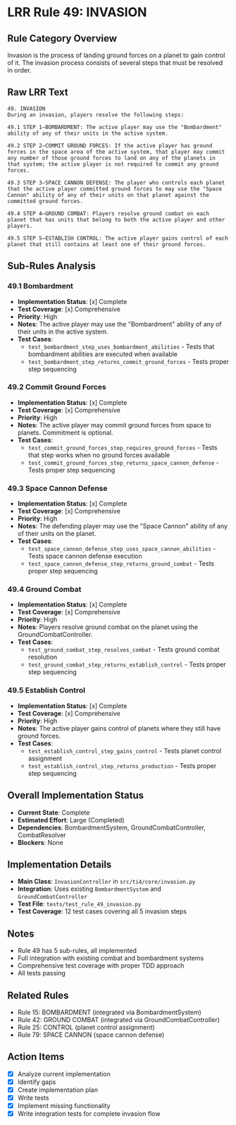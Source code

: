 # LRR Rule 49: INVASION

## Rule Category Overview
Invasion is the process of landing ground forces on a planet to gain control of it. The invasion process consists of several steps that must be resolved in order.

## Raw LRR Text
```text
49. INVASION
During an invasion, players resolve the following steps:

49.1 STEP 1—BOMBARDMENT: The active player may use the "Bombardment" ability of any of their units in the active system.

49.2 STEP 2—COMMIT GROUND FORCES: If the active player has ground forces in the space area of the active system, that player may commit any number of those ground forces to land on any of the planets in that system; the active player is not required to commit any ground forces.

49.3 STEP 3—SPACE CANNON DEFENSE: The player who controls each planet that the active player committed ground forces to may use the "Space Cannon" ability of any of their units on that planet against the committed ground forces.

49.4 STEP 4—GROUND COMBAT: Players resolve ground combat on each planet that has units that belong to both the active player and other players.

49.5 STEP 5—ESTABLISH CONTROL: The active player gains control of each planet that still contains at least one of their ground forces.
```

## Sub-Rules Analysis

### 49.1 Bombardment
- **Implementation Status**: [x] Complete
- **Test Coverage**: [x] Comprehensive
- **Priority**: High
- **Notes**: The active player may use the "Bombardment" ability of any of their units in the active system.
- **Test Cases**:
  - `test_bombardment_step_uses_bombardment_abilities` - Tests that bombardment abilities are executed when available
  - `test_bombardment_step_returns_commit_ground_forces` - Tests proper step sequencing

### 49.2 Commit Ground Forces
- **Implementation Status**: [x] Complete
- **Test Coverage**: [x] Comprehensive
- **Priority**: High
- **Notes**: The active player may commit ground forces from space to planets. Commitment is optional.
- **Test Cases**:
  - `test_commit_ground_forces_step_requires_ground_forces` - Tests that step works when no ground forces available
  - `test_commit_ground_forces_step_returns_space_cannon_defense` - Tests proper step sequencing

### 49.3 Space Cannon Defense
- **Implementation Status**: [x] Complete
- **Test Coverage**: [x] Comprehensive
- **Priority**: High
- **Notes**: The defending player may use the "Space Cannon" ability of any of their units on the planet.
- **Test Cases**:
  - `test_space_cannon_defense_step_uses_space_cannon_abilities` - Tests space cannon defense execution
  - `test_space_cannon_defense_step_returns_ground_combat` - Tests proper step sequencing

### 49.4 Ground Combat
- **Implementation Status**: [x] Complete
- **Test Coverage**: [x] Comprehensive
- **Priority**: High
- **Notes**: Players resolve ground combat on the planet using the GroundCombatController.
- **Test Cases**:
  - `test_ground_combat_step_resolves_combat` - Tests ground combat resolution
  - `test_ground_combat_step_returns_establish_control` - Tests proper step sequencing

### 49.5 Establish Control
- **Implementation Status**: [x] Complete
- **Test Coverage**: [x] Comprehensive
- **Priority**: High
- **Notes**: The active player gains control of planets where they still have ground forces.
- **Test Cases**:
  - `test_establish_control_step_gains_control` - Tests planet control assignment
  - `test_establish_control_step_returns_production` - Tests proper step sequencing

## Overall Implementation Status
- **Current State**: Complete
- **Estimated Effort**: Large (Completed)
- **Dependencies**: BombardmentSystem, GroundCombatController, CombatResolver
- **Blockers**: None

## Implementation Details
- **Main Class**: `InvasionController` in `src/ti4/core/invasion.py`
- **Integration**: Uses existing `BombardmentSystem` and `GroundCombatController`
- **Test File**: `tests/test_rule_49_invasion.py`
- **Test Coverage**: 12 test cases covering all 5 invasion steps

## Notes
- Rule 49 has 5 sub-rules, all implemented
- Full integration with existing combat and bombardment systems
- Comprehensive test coverage with proper TDD approach
- All tests passing

## Related Rules
- Rule 15: BOMBARDMENT (integrated via BombardmentSystem)
- Rule 42: GROUND COMBAT (integrated via GroundCombatController)
- Rule 25: CONTROL (planet control assignment)
- Rule 79: SPACE CANNON (space cannon defense)

## Action Items
- [x] Analyze current implementation
- [x] Identify gaps
- [x] Create implementation plan
- [x] Write tests
- [x] Implement missing functionality
- [x] Write integration tests for complete invasion flow
